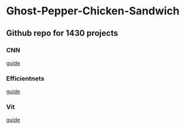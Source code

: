 # Ghost-Pepper-Chicken-Sandwich

## Github repo for 1430 projects

### CNN

[guide]()

### Efficientnets

[guide]()

### Vit

[guide]()


